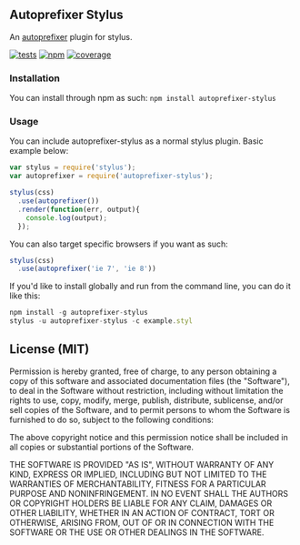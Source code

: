 Autoprefixer Stylus
-------------------

An [autoprefixer](https://github.com/ai/autoprefixer) plugin for stylus.

[![tests](https://travis-ci.org/jenius/autoprefixer-stylus.png?branch=master)](https://travis-ci.org/jenius/autoprefixer-stylus)
[![npm](https://badge.fury.io/js/autoprefixer-stylus.png)](http://badge.fury.io/js/autoprefixer-stylus)
[![coverage](https://coveralls.io/repos/jenius/autoprefixer-stylus/badge.png)](https://coveralls.io/r/jenius/autoprefixer-stylus)

### Installation

You can install through npm as such: `npm install autoprefixer-stylus`

### Usage

You can include autoprefixer-stylus as a normal stylus plugin. Basic example below:

```js
var stylus = require('stylus');
var autoprefixer = require('autoprefixer-stylus');

stylus(css)
  .use(autoprefixer())
  .render(function(err, output){
    console.log(output);
  });
```

You can also target specific browsers if you want as such:

```js
stylus(css)
  .use(autoprefixer('ie 7', 'ie 8'))
```

If you'd like to install globally and run from the command line, you can do it like this:

```js
npm install -g autoprefixer-stylus
stylus -u autoprefixer-stylus -c example.styl
```

License (MIT)
-------------

Permission is hereby granted, free of charge, to any person obtaining a copy of this software and associated documentation files (the "Software"), to deal in the Software without restriction, including without limitation the rights to use, copy, modify, merge, publish, distribute, sublicense, and/or sell copies of the Software, and to permit persons to whom the Software is furnished to do so, subject to the following conditions:

The above copyright notice and this permission notice shall be included in all copies or substantial portions of the Software.

THE SOFTWARE IS PROVIDED "AS IS", WITHOUT WARRANTY OF ANY KIND, EXPRESS OR IMPLIED, INCLUDING BUT NOT LIMITED TO THE WARRANTIES OF MERCHANTABILITY, FITNESS FOR A PARTICULAR PURPOSE AND NONINFRINGEMENT. IN NO EVENT SHALL THE AUTHORS OR COPYRIGHT HOLDERS BE LIABLE FOR ANY CLAIM, DAMAGES OR OTHER LIABILITY, WHETHER IN AN ACTION OF CONTRACT, TORT OR OTHERWISE, ARISING FROM, OUT OF OR IN CONNECTION WITH THE SOFTWARE OR THE USE OR OTHER DEALINGS IN THE SOFTWARE.
